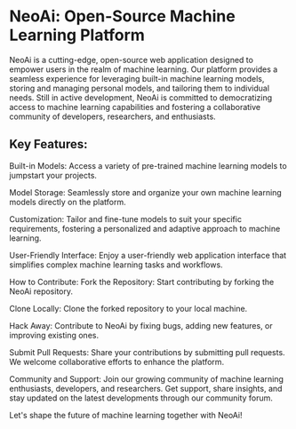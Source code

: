 # **NeoAi: Open-Source Machine Learning Platform**

NeoAi is a cutting-edge, open-source web application designed to empower users in the realm of machine learning. Our platform provides a seamless experience for leveraging built-in machine learning models, storing and managing personal models, and tailoring them to individual needs. Still in active development, NeoAi is committed to democratizing access to machine learning capabilities and fostering a collaborative community of developers, researchers, and enthusiasts.

## Key Features:
Built-in Models: Access a variety of pre-trained machine learning models to jumpstart your projects.

Model Storage: Seamlessly store and organize your own machine learning models directly on the platform.

Customization: Tailor and fine-tune models to suit your specific requirements, fostering a personalized and adaptive approach to machine learning.

User-Friendly Interface: Enjoy a user-friendly web application interface that simplifies complex machine learning tasks and workflows.

How to Contribute:
Fork the Repository: Start contributing by forking the NeoAi repository.

Clone Locally: Clone the forked repository to your local machine.

Hack Away: Contribute to NeoAi by fixing bugs, adding new features, or improving existing ones.

Submit Pull Requests: Share your contributions by submitting pull requests. We welcome collaborative efforts to enhance the platform.

Community and Support:
Join our growing community of machine learning enthusiasts, developers, and researchers. Get support, share insights, and stay updated on the latest developments through our community forum.

Let's shape the future of machine learning together with NeoAi!
